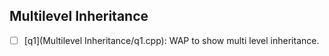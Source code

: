 ## Multilevel Inheritance

- [ ] [q1](Multilevel Inheritance/q1.cpp): WAP to show multi level inheritance.